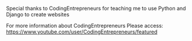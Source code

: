 Special thanks to CodingEntrepreneurs for teaching me to use Python and Django to create websites

For more information about CodingEntrepreneurs Please access: https://www.youtube.com/user/CodingEntrepreneurs/featured
